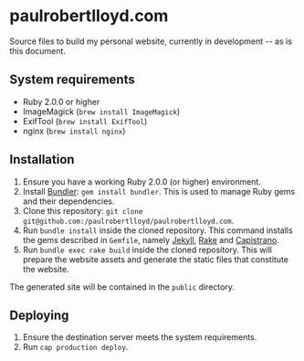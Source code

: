 # paulrobertlloyd.com

Source files to build my personal website, currently in development -- as is this document.

## System requirements

* Ruby 2.0.0 or higher
* ImageMagick (`brew install ImageMagick`)
* ExifTool (`brew install ExifTool`)
* nginx (`brew install nginx`)

## Installation

1. Ensure you have a working Ruby 2.0.0 (or higher) environment.
2. Install [Bundler][1]: `gem install bundler`. This is used to manage Ruby gems and their dependencies.
3. Clone this repository: `git clone git@github.com:/paulrobertlloyd/paulrobertlloyd.com`.
4. Run `bundle install` inside the cloned repository. This command installs the gems described in `Gemfile`, namely [Jekyll][2], [Rake][3] and [Capistrano][4].
5. Run `bundle exec rake build` inside the cloned repository. This will prepare the website assets and generate the static files that constitute the website.

The generated site will be contained in the `public` directory.

## Deploying

1. Ensure the destination server meets the system requirements.
2. Run `cap production deploy`.

[1]: http://bundler.io "Bundler website"
[2]: https://jekyllrb.com "Jekyll repository"
[3]: http://rake.rubyforge.org "RAKE - Ruby Make"
[4]: http://capistranorb.com "Remote server automation and deployment"
